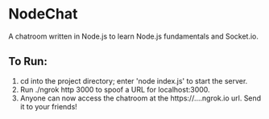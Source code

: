# NodeChat
A chatroom written in Node.js to learn Node.js fundamentals and Socket.io.
## To Run:
1. cd into the project directory; enter 'node index.js' to start the server.
2. Run ./ngrok http 3000 to spoof a URL for localhost:3000. 
3. Anyone can now access the chatroom at the https://....ngrok.io url. Send it to your friends!
